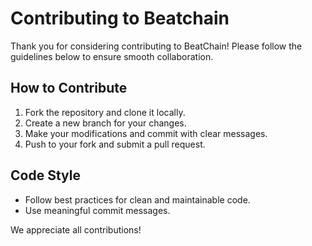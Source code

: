 # Contributing to Beatchain

Thank you for considering contributing to BeatChain! Please follow the guidelines below to ensure smooth collaboration.

## How to Contribute
1. Fork the repository and clone it locally.
2. Create a new branch for your changes.
3. Make your modifications and commit with clear messages.
4. Push to your fork and submit a pull request.

## Code Style
- Follow best practices for clean and maintainable code.
- Use meaningful commit messages.

We appreciate all contributions!

